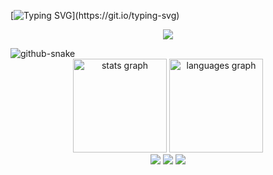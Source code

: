 [![Typing SVG](https://readme-typing-svg.demolab.com/?lines=printf("Hello+World+I'm+Amanda");)](https://git.io/typing-svg)
<p align="center">
  <a href="#">
    <img src="https://skillicons.dev/icons?i=github,java,py,c,cs,cpp,ruby"/>
  </a>
</p>
<picture>
  <source media="(prefers-color-scheme: dark)" srcset="github-snake-dark.svg" />
  <source media="(prefers-color-scheme: light)" srcset="github-snake.svg" />
  <img alt="github-snake" src="github-snake.svg" />
</picture>
<div align="center">
  <img src="https://github-readme-stats.vercel.app/api?username=soobttokky&hide_title=false&hide_rank=false&show_icons=true&include_all_commits=true&count_private=true&disable_animations=false&theme=dark&locale=en&hide_border=false" height="150" alt="stats graph"  />
  <img src="https://github-readme-stats.vercel.app/api/top-langs?username=soobttokky&locale=en&hide_title=false&layout=compact&card_width=320&langs_count=4&theme=dark&hide_border=false" height="150" alt="languages graph"/>
</div>
  <div align="center">
    <a href="mailto:Amandacsilvasy@gmail.com" target="_blank" rel="external"><img src="https://img.shields.io/badge/-Gmail-%23333?style=for-the-badge&logo=gmail&logoColor=white" target="_blank"></a>
    <a href="https://www.linkedin.com/in/amandacavalcantesilva" target="_blank" rel="external"><img src="https://img.shields.io/badge/-LinkedIn-%230077B5?style=for-the-badge&logo=linkedin&logoColor=white" target="_blank"></a> 
    <a href="https://instagram.com/lovelyvillies" target="_blank" rel="external"><img src="https://img.shields.io/badge/-Instagram-%23E4405F?style=for-the-badge&logo=instagram&logoColor=white" target="_blank"></a>
  </div>
